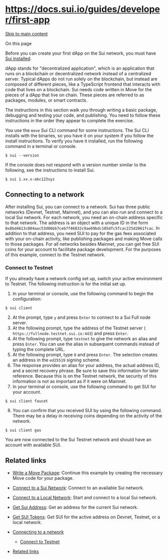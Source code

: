 # https://docs.sui.io/guides/developer/first-app

[Skip to main content](https://docs.sui.io/guides/developer/first-app#__docusaurus_skipToContent_fallback)

On this page

Before you can create your first dApp on the Sui network, you must have [Sui installed](https://docs.sui.io/guides/developer/getting-started/sui-install).

dApp stands for "decentralized application", which is an application that runs on a blockchain or decentralized network instead of a centralized server. Typical dApps do not run solely on the blockchain, but instead are composed of different pieces, like a TypeScript frontend that interacts with code that lives on a blockchain. Sui needs code written in Move for the pieces of a dApp that live on chain. These pieces are referred to as packages, modules, or smart contracts.

The instructions in this section walk you through writing a basic package, debugging and testing your code, and publishing. You need to follow these instructions in the order they appear to complete the exercise.

You use the `move` Sui CLI command for some instructions. The Sui CLI installs with the binaries, so you have it on your system if you follow the install instructions. To verify you have it installed, run the following command in a terminal or console.

```codeBlockLines_p187
$ sui --version

```

If the console does not respond with a version number similar to the following, see the instructions to install Sui.

```codeBlockLines_p187
$ sui 1.xx.x-abc123xyz

```

## Connecting to a network [​](https://docs.sui.io/guides/developer/first-app\#connecting-to-a-network "Direct link to Connecting to a network")

After installing Sui, you can connect to a network. Sui has three public networks (Devnet, Testnet, Mainnet), and you can also run and connect to a local Sui network. For each network, you need an on-chain address specific to that network. The address is an object with a unique ID in the form `0x8bd4613c004aac53d06bb7ceb7f46832c9ae69bdc105dfc5fcac225d2061fcac`. In addition to that address, you need SUI to pay for the gas fees associated with your on-chain activity, like publishing packages and making Move calls to those packages. For all networks besides Mainnet, you can get free SUI coins for your account to facilitate package development. For the purposes of this example, connect to the Testnet network.

### Connect to Testnet [​](https://docs.sui.io/guides/developer/first-app\#connect-to-testnet "Direct link to Connect to Testnet")

If you already have a network config set up, switch your active environment to Testnet. The following instruction is for the initial set up.

1. In your terminal or console, use the following command to begin the configuration:




```codeBlockLines_p187
$ sui client

```

2. At the prompt, type `y` and press `Enter` to connect to a Sui Full node server.
3. At the following prompt, type the address of the Testnet server ( `https://fullnode.testnet.sui.io:443`) and press `Enter`.
4. At the following prompt, type `testnet` to give the network an alias and press `Enter`. You can use the alias in subsequent commands instead of typing the complete URL.
5. At the following prompt, type `0` and press `Enter`. The selection creates an address in the `ed25519` signing scheme.
6. The response provides an alias for your address, the actual address ID, and a secret recovery phrase. Be sure to save this information for later reference. Because this is on the Testnet network, the security of this information is not as important as if it were on Mainnet.
7. In your terminal or console, use the following command to get SUI for your account.




```codeBlockLines_p187
$ sui client faucet

```

8. You can confirm that you received SUI by using the following command. There may be a delay in receiving coins depending on the activity of the network.




```codeBlockLines_p187
$ sui client gas

```


You are now connected to the Sui Testnet network and should have an account with available SUI.

## Related links [​](https://docs.sui.io/guides/developer/first-app\#related-links "Direct link to Related links")

- [Write a Move Package](https://docs.sui.io/guides/developer/first-app/write-package): Continue this example by creating the necessary Move code for your package.
- [Connect to a Sui Network](https://docs.sui.io/guides/developer/getting-started/connect): Connect to an available Sui network.
- [Connect to a Local Network](https://docs.sui.io/guides/developer/getting-started/local-network): Start and connect to a local Sui network.
- [Get Sui Address](https://docs.sui.io/guides/developer/getting-started/get-address): Get an address for the current Sui network.
- [Get SUI Tokens](https://docs.sui.io/guides/developer/getting-started/get-coins): Get SUI for the active address on Devnet, Testnet, or a local network.

- [Connecting to a network](https://docs.sui.io/guides/developer/first-app#connecting-to-a-network)
  - [Connect to Testnet](https://docs.sui.io/guides/developer/first-app#connect-to-testnet)
- [Related links](https://docs.sui.io/guides/developer/first-app#related-links)